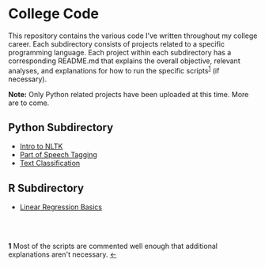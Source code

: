 # College Code

This repository contains the various code I've written throughout my college career. Each subdirectory consists of projects related to a specific programming language. Each project within each subdirectory has a corresponding README.md that explains the overall objective, relevant analyses, and explanations for how to run the specific scripts<sup id="ref1">[1](#foot1)</sup> (if necessary).

**Note:** Only Python related projects have been uploaded at this time. More are to come.

## Python Subdirectory

* [Intro to NLTK](/Python/NLTK_intro/)
* [Part of Speech Tagging](/Python/POS_tagging/)
* [Text Classification](/Python/text_classification/)

## R Subdirectory

* [Linear Regression Basics](/R/)

</br></br>

<b id="foot1">1</b> Most of the scripts are commented well enough that additional explanations aren't necessary. [←](#ref1)
